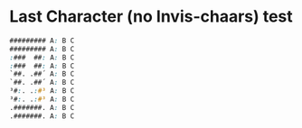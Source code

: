 # Last Character (no Invis-chaars) test

```css
######### A: B C
######### A: B C
:###  ##: A: B C
:###  ##: A: B C
`##. .##´ A: B C
`##. .##´ A: B C
³#:. .:#³ A: B C
³#:. .:#³ A: B C
.#######. A: B C
.#######. A: B C
 ```
 
 
